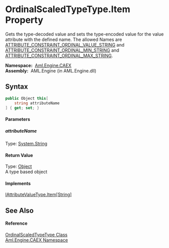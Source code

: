 OrdinalScaledTypeType.Item Property
===================================
Gets the type-decoded value and sets the type-encoded value for the value attribute with the defined name. The allowed Names are [ATTRIBUTE_CONSTRAINT_ORDINAL_VALUE_STRING][1] and [ATTRIBUTE_CONSTRAINT_ORDINAL_MIN_STRING][2] and [ATTRIBUTE_CONSTRAINT_ORDINAL_MAX_STRING][3].

  **Namespace:**  [Aml.Engine.CAEX][4]  
  **Assembly:**  AML.Engine (in AML.Engine.dll)

Syntax
------

```csharp
public Object this[
	string attributeName
] { get; set; }
```

#### Parameters

##### *attributeName*
Type: [System.String][5]  


#### Return Value
Type: [Object][6]  
A type based object
#### Implements
[IAttributeValueType.Item[String]][7]  


See Also
--------

#### Reference
[OrdinalScaledTypeType Class][8]  
[Aml.Engine.CAEX Namespace][4]  

[1]: ../CAEX_CLASSModel_TagNames/ATTRIBUTE_CONSTRAINT_ORDINAL_VALUE_STRING.md
[2]: ../CAEX_CLASSModel_TagNames/ATTRIBUTE_CONSTRAINT_ORDINAL_MIN_STRING.md
[3]: ../CAEX_CLASSModel_TagNames/ATTRIBUTE_CONSTRAINT_ORDINAL_MAX_STRING.md
[4]: ../README.md
[5]: https://docs.microsoft.com/dotnet/api/system.string
[6]: https://docs.microsoft.com/dotnet/api/system.object
[7]: ../IAttributeValueType/Item.md
[8]: README.md
[9]: https://www.automationml.org
[10]: ../../icons/logoShade.png